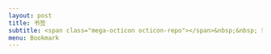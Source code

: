 ```yaml
---
layout: post
title: 书签
subtitle: <span class="mega-octicon octicon-repo"></span>&nbsp;&nbsp; 记录有用的库-书籍-工具
menu: Bookmark
---
```



